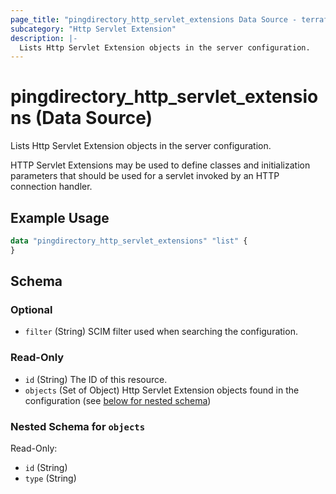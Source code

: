 ```yaml
---
page_title: "pingdirectory_http_servlet_extensions Data Source - terraform-provider-pingdirectory"
subcategory: "Http Servlet Extension"
description: |-
  Lists Http Servlet Extension objects in the server configuration.
---
```


# pingdirectory_http_servlet_extensions (Data Source)

Lists Http Servlet Extension objects in the server configuration.

HTTP Servlet Extensions may be used to define classes and initialization parameters that should be used for a servlet invoked by an HTTP connection handler.

## Example Usage

```terraform
data "pingdirectory_http_servlet_extensions" "list" {
}
```

<!-- schema generated by tfplugindocs -->
## Schema

### Optional

- `filter` (String) SCIM filter used when searching the configuration.

### Read-Only

- `id` (String) The ID of this resource.
- `objects` (Set of Object) Http Servlet Extension objects found in the configuration (see [below for nested schema](#nestedatt--objects))

<a id="nestedatt--objects"></a>
### Nested Schema for `objects`

Read-Only:

- `id` (String)
- `type` (String)

